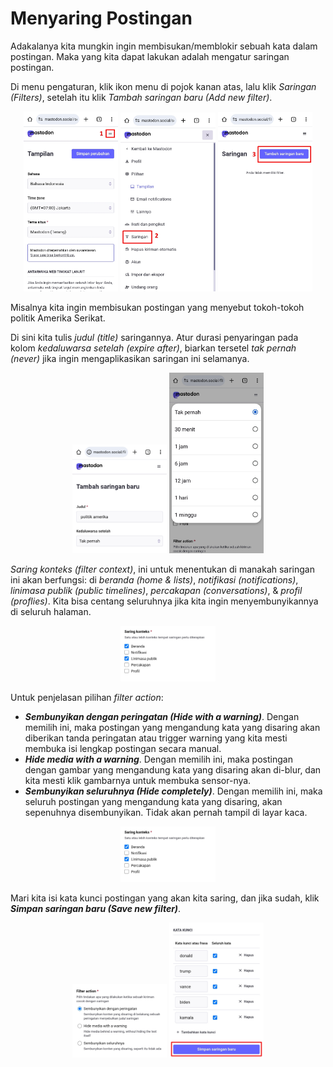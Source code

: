 # Menyaring Postingan

Adakalanya kita mungkin ingin membisukan/memblokir sebuah kata dalam postingan. Maka yang kita dapat lakukan adalah mengatur saringan postingan.

Di menu pengaturan, klik ikon menu di pojok kanan atas, lalu klik *Saringan (Filters)*, setelah itu klik *Tambah saringan baru (Add new filter)*.

<div align="center">
  <div>
    <img src="../assets/07pic-01.jpg" width="30%" />
    <img src="../assets/07pic-02.jpg" width="30%" />
    <img src="../assets/07pic-03.jpg" width="30%" />
  </div>
</div>

Misalnya kita ingin membisukan postingan yang menyebut tokoh-tokoh politik Amerika Serikat.

Di sini kita tulis *judul (title)* saringannya. Atur durasi penyaringan pada kolom *kedaluwarsa setelah (expire after)*, biarkan tersetel *tak pernah (never)* jika ingin mengaplikasikan saringan ini selamanya.

<div align="center">
  <div>
    <img src="../assets/07pic-04.jpg" width="30%" />
    <img src="../assets/07pic-05.jpg" width="30%" />
  </div>
</div>

*Saring konteks (filter context)*, ini untuk menentukan di manakah saringan ini akan berfungsi: di *beranda (home & lists)*, *notifikasi (notifications)*, *linimasa publik (public timelines)*, *percakapan (conversations)*, & *profil (proflies)*. Kita bisa centang seluruhnya jika kita ingin menyembunyikannya di seluruh halaman.

<div align="center">
  <div>
    <img src="../assets/07pic-06.jpg" width="30%" />
  </div>
</div>

Untuk penjelasan pilihan *filter action*:
- ***Sembunyikan dengan peringatan (Hide with a warning)***. Dengan memilih ini, maka postingan yang mengandung kata yang disaring akan diberikan tanda peringatan atau trigger warning yang kita mesti membuka isi lengkap postingan secara manual.
- ***Hide media with a warning***. Dengan memilih ini, maka postingan dengan gambar yang mengandung kata yang disaring akan di-blur, dan kita mesti klik gambarnya untuk membuka sensor-nya.
- ***Sembunyikan seluruhnya (Hide completely)***. Dengan memilih ini, maka seluruh postingan yang mengandung kata yang disaring, akan sepenuhnya disembunyikan. Tidak akan pernah tampil di layar kaca.

<div align="center">
  <div>
    <img src="../assets/07pic-06.jpg" width="30%" />
  </div>
</div>

Mari kita isi kata kunci postingan yang akan kita saring, dan jika sudah, klik ***Simpan saringan baru (Save new filter)***.

<div align="center">
  <div>
    <img src="../assets/07pic-07.jpg" width="30%" />
    <img src="../assets/07pic-08.jpg" width="30%" />
  </div>
</div>


